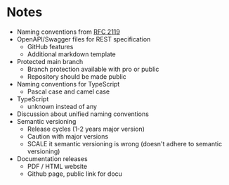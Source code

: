 # Notes

- Naming conventions from [RFC 2119](https://datatracker.ietf.org/doc/html/rfc2119)
- OpenAPI/Swagger files for REST specification
    - GitHub features
    - Additional markdown template
- Protected main branch
    - Branch protection available with pro or public
    - Repository should be made public
- Naming conventions for TypeScript
    - Pascal case and camel case
- TypeScript
    - unknown instead of any
- Discussion about unified naming conventions
- Semantic versioning
    - Release cycles (1-2 years major version)
    - Caution with major versions
    - SCALE it semantic versioning is wrong (doesn't adhere to semantic versioning)
- Documentation releases
    - PDF / HTML website
    - Github page, public link for docu